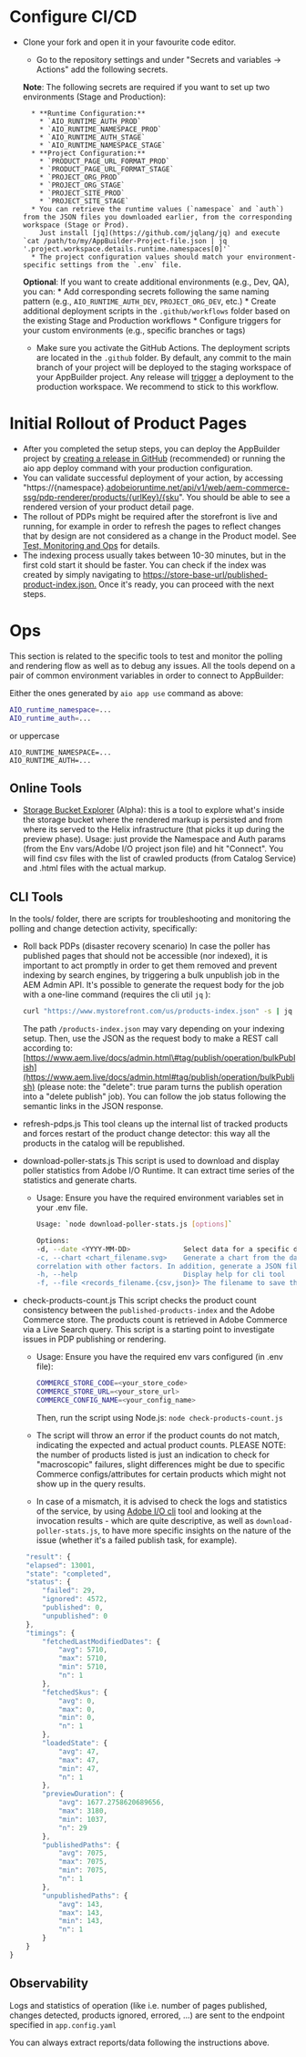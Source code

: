 # Configure CI/CD

  * Clone your fork and open it in your favourite code editor.
      * Go to the repository settings and under "Secrets and variables → Actions" add the following secrets.
      
      **Note**: The following secrets are required if you want to set up two environments (Stage and Production):
      
          * **Runtime Configuration:**
            * `AIO_RUNTIME_AUTH_PROD`
            * `AIO_RUNTIME_NAMESPACE_PROD`
            * `AIO_RUNTIME_AUTH_STAGE`
            * `AIO_RUNTIME_NAMESPACE_STAGE`
          * **Project Configuration:**
            * `PRODUCT_PAGE_URL_FORMAT_PROD`
            * `PRODUCT_PAGE_URL_FORMAT_STAGE`
            * `PROJECT_ORG_PROD`
            * `PROJECT_ORG_STAGE`
            * `PROJECT_SITE_PROD`
            * `PROJECT_SITE_STAGE`
          * You can retrieve the runtime values (`namespace` and `auth`) from the JSON files you downloaded earlier, from the corresponding workspace (Stage or Prod).
            Just install [jq](https://github.com/jqlang/jq) and execute `cat /path/to/my/AppBuilder-Project-file.json | jq '.project.workspace.details.runtime.namespaces[0]'`
          * The project configuration values should match your environment-specific settings from the `.env` file.
          
      **Optional**: If you want to create additional environments (e.g., Dev, QA), you can:
          * Add corresponding secrets following the same naming pattern (e.g., `AIO_RUNTIME_AUTH_DEV`, `PROJECT_ORG_DEV`, etc.)
          * Create additional deployment scripts in the `.github/workflows` folder based on the existing Stage and Production workflows
          * Configure triggers for your custom environments (e.g., specific branches or tags)
          
      * Make sure you activate the GitHub Actions. The deployment scripts are located in the `.github` folder. By default, any commit to the main branch of your project will be deployed to the staging workspace of your AppBuilder project. Any release will [trigger](https://docs.github.com/en/actions/writing-workflows/choosing-when-your-workflow-runs/events-that-trigger-workflows#release) a deployment to the production workspace. We recommend to stick to this workflow.

# Initial Rollout of Product Pages

  * After you completed the setup steps, you can deploy the AppBuilder project by [creating a release in GitHub](https://docs.github.com/en/repositories/releasing-projects-on-github/managing-releases-in-a-repository#creating-a-release) (recommended) or running the aio app deploy command with your production configuration.
  * You can validate successful deployment of your action, by accessing "https://{namespace}.[adobeioruntime.net/api/v1/web/aem-commerce-ssg/pdp-renderer/products/{urlKey}/{sku](https://www.google.com/search?q=http://adobeioruntime.net/api/v1/web/aem-commerce-ssg/pdp-renderer/products/%7BurlKey%7D/%7Bsku%7D)". You should be able to see a rendered version of your product detail page.
  * The rollout of PDPs might be required after the storefront is live and running, for example in order to refresh the pages to reflect changes that by design are not considered as a change in the Product model. See [Test, Monitoring and Ops](https://www.google.com/search?q=%23testing-monitoring-and-ops) for details.
  * The indexing process usually takes between 10-30 minutes, but in the first cold start it should be faster. You can check if the index was created by simply navigating to [https://store-base-url/published-product-index.json.](https://www.google.com/search?q=https://store-base-url/published-product-index.json.) Once it's ready, you can proceed with the next steps.

# Ops

This section is related to the specific tools to test and monitor the polling and rendering flow as well as to debug any issues.
All the tools depend on a pair of common environment variables in order to connect to AppBuilder:

Either the ones generated by `aio app use` command as above:
```bash
AIO_runtime_namespace=...
AIO_runtime_auth=...
```
or uppercase
```
AIO_RUNTIME_NAMESPACE=...
AIO_RUNTIME_AUTH=...
```

## Online Tools

 * [Storage Bucket Explorer](https://245265-filesexplorer.adobeio-static.net/) (Alpha): this is a tool to explore what's inside the storage bucket where the rendered markup is persisted and from where its served to the Helix infrastructure (that picks it up during the preview phase). Usage: just provide the Namespace and Auth params (from the Env vars/Adobe I/O project json file) and hit "Connect".
   You will find csv files with the list of crawled products (from Catalog Service) and .html files with the actual markup.

## CLI Tools

In the tools/ folder, there are scripts for troubleshooting and monitoring the polling and change detection activity, specifically:

  * Roll back PDPs (disaster recovery scenario)
    In case the poller has published pages that should not be accessible (nor indexed), it is important to act promptly in order to get them removed and prevent indexing by search engines, by triggering a bulk unpublish job in the AEM Admin API. It's possible to generate the request body for the job with a one-line command (requires the cli util `jq` ):

    ```bash
    curl "https://www.mystorefront.com/us/products-index.json" -s | jq '{ "delete": true, "paths": [.data[].path]}' > delete-req-body.json
    ```

    The path `/products-index.json` may vary depending on your indexing setup.
    Then, use the JSON as the request body to make a REST call according to: [https://www.aem.live/docs/admin.html\#tag/publish/operation/bulkPublish](https://www.aem.live/docs/admin.html#tag/publish/operation/bulkPublish) (please note: the "delete": true param turns the publish operation into a "delete publish" job). You can follow the job status following the semantic links in the JSON response.

  * refresh-pdps.js
    This tool cleans up the internal list of tracked products and forces restart of the product change detector: this way all the products in the catalog will be republished.

  * download-poller-stats.js
    This script is used to download and display poller statistics from Adobe I/O Runtime. It can extract time series of the statistics and generate charts.

      * Usage:
        Ensure you have the required environment variables set in your .env file.

        ```bash        
        Usage: `node download-poller-stats.js [options]`

        Options:
        -d, --date <YYYY-MM-DD>             Select data for a specific day. If not provided, defaults to today's date
        -c, --chart <chart_filename.svg>    Generate a chart from the data, showing latency distribution and
        correlation with other factors. In addition, generate a JSON file with corresponding data series.
        -h, --help                          Display help for cli tool
        -f, --file <records_filename.{csv,json}> The filename to save the records to; JSON and CSV formats are supported.
        ```

  * check-products-count.js
    This script checks the product count consistency between the `published-products-index` and the Adobe Commerce store.
    The products count is retrieved in Adobe Commerce via a Live Search query.
    This script is a starting point to investigate issues in PDP publishing or rendering.

      * Usage:
        Ensure you have the required env vars configured (in .env file):
        ```bash
        COMMERCE_STORE_CODE=<your_store_code>
        COMMERCE_STORE_URL=<your_store_url>
        COMMERCE_CONFIG_NAME=<your_config_name>
        ````

        Then, run the script using Node.js: `node check-products-count.js`

      * The script will throw an error if the product counts do not match, indicating the expected and actual product counts. PLEASE NOTE: the number of products listed is just an indication to check for "macroscopic" failures, slight differences might be due to specific Commerce configs/attributes for certain products which might not show up in the query results.

      * In case of a mismatch, it is advised to check the logs and statistics of the service, by using [Adobe I/O cli](https://developer.adobe.com/runtime/docs/guides/getting-started/activations/) tool and looking at the invocation results - which are quite descriptive, as well as `download-poller-stats.js`, to have more specific insights on the nature of the issue (whether it's a failed publish task, for example).

```js
    "result": {
    "elapsed": 13001,
    "state": "completed",
    "status": {
        "failed": 29,
        "ignored": 4572,
        "published": 0,
        "unpublished": 0
    },
    "timings": {
        "fetchedLastModifiedDates": {
            "avg": 5710,
            "max": 5710,
            "min": 5710,
            "n": 1
        },
        "fetchedSkus": {
            "avg": 0,
            "max": 0,
            "min": 0,
            "n": 1
        },
        "loadedState": {
            "avg": 47,
            "max": 47,
            "min": 47,
            "n": 1
        },
        "previewDuration": {
            "avg": 1677.2758620689656,
            "max": 3180,
            "min": 1037,
            "n": 29
        },
        "publishedPaths": {
            "avg": 7075,
            "max": 7075,
            "min": 7075,
            "n": 1
        },
        "unpublishedPaths": {
            "avg": 143,
            "max": 143,
            "min": 143,
            "n": 1
        }
    }
}
```

## Observability

 Logs and statistics of operation (like i.e. number of pages published, changes detected, products ignored, errored, ...) are sent to the endpoint specified in `app.config.yaml`

 You can always extract reports/data following the instructions above.